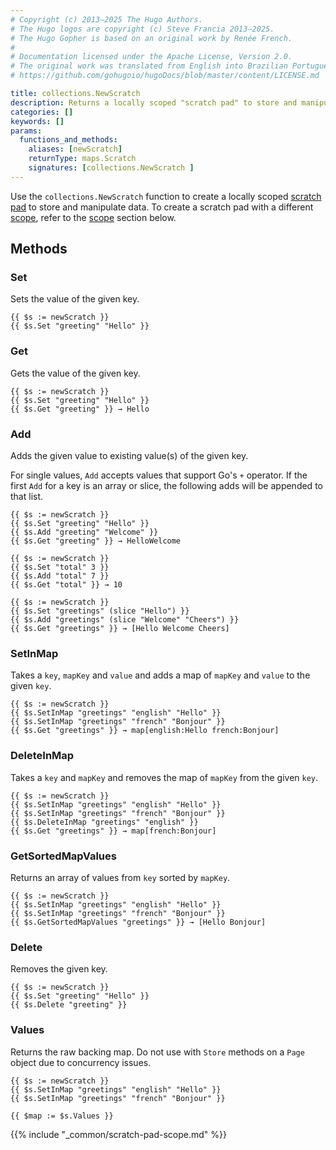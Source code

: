 ```yaml
---
# Copyright (c) 2013–2025 The Hugo Authors.
# The Hugo logos are copyright (c) Steve Francia 2013–2025.
# The Hugo Gopher is based on an original work by Renée French.
#
# Documentation licensed under the Apache License, Version 2.0.
# The original work was translated from English into Brazilian Portuguese.
# https://github.com/gohugoio/hugoDocs/blob/master/content/LICENSE.md

title: collections.NewScratch
description: Returns a locally scoped "scratch pad" to store and manipulate data.
categories: []
keywords: []
params:
  functions_and_methods:
    aliases: [newScratch]
    returnType: maps.Scratch
    signatures: [collections.NewScratch ]
---
```


Use the `collections.NewScratch` function to create a locally scoped [scratch pad](g) to store and manipulate data. To create a scratch pad with a different [scope](g), refer to the [scope](#scope) section below.

## Methods

### Set

Sets the value of the given key.

```go-html-template
{{ $s := newScratch }}
{{ $s.Set "greeting" "Hello" }}
```

### Get

Gets the value of the given key.

```go-html-template
{{ $s := newScratch }}
{{ $s.Set "greeting" "Hello" }}
{{ $s.Get "greeting" }} → Hello
```

### Add

Adds the given value to existing value(s) of the given key.

For single values, `Add` accepts values that support Go's `+` operator. If the first `Add` for a key is an array or slice, the following adds will be appended to that list.

```go-html-template
{{ $s := newScratch }}
{{ $s.Set "greeting" "Hello" }}
{{ $s.Add "greeting" "Welcome" }}
{{ $s.Get "greeting" }} → HelloWelcome
```

```go-html-template
{{ $s := newScratch }}
{{ $s.Set "total" 3 }}
{{ $s.Add "total" 7 }}
{{ $s.Get "total" }} → 10
```

```go-html-template
{{ $s := newScratch }}
{{ $s.Set "greetings" (slice "Hello") }}
{{ $s.Add "greetings" (slice "Welcome" "Cheers") }}
{{ $s.Get "greetings" }} → [Hello Welcome Cheers]
```

### SetInMap

Takes a `key`, `mapKey` and `value` and adds a map of `mapKey` and `value` to the given `key`.

```go-html-template
{{ $s := newScratch }}
{{ $s.SetInMap "greetings" "english" "Hello" }}
{{ $s.SetInMap "greetings" "french" "Bonjour" }}
{{ $s.Get "greetings" }} → map[english:Hello french:Bonjour]
```

### DeleteInMap

Takes a `key` and `mapKey` and removes the map of `mapKey` from the given `key`.

```go-html-template
{{ $s := newScratch }}
{{ $s.SetInMap "greetings" "english" "Hello" }}
{{ $s.SetInMap "greetings" "french" "Bonjour" }}
{{ $s.DeleteInMap "greetings" "english" }}
{{ $s.Get "greetings" }} → map[french:Bonjour]
```

### GetSortedMapValues

Returns an array of values from `key` sorted by `mapKey`.

```go-html-template
{{ $s := newScratch }}
{{ $s.SetInMap "greetings" "english" "Hello" }}
{{ $s.SetInMap "greetings" "french" "Bonjour" }}
{{ $s.GetSortedMapValues "greetings" }} → [Hello Bonjour]
```

### Delete

Removes the given key.

```go-html-template
{{ $s := newScratch }}
{{ $s.Set "greeting" "Hello" }}
{{ $s.Delete "greeting" }}
```

### Values

Returns the raw backing map. Do not use with `Store` methods on a `Page` object due to concurrency issues.

```go-html-template
{{ $s := newScratch }}
{{ $s.SetInMap "greetings" "english" "Hello" }}
{{ $s.SetInMap "greetings" "french" "Bonjour" }}

{{ $map := $s.Values }}
```

{{% include "_common/scratch-pad-scope.md" %}}
